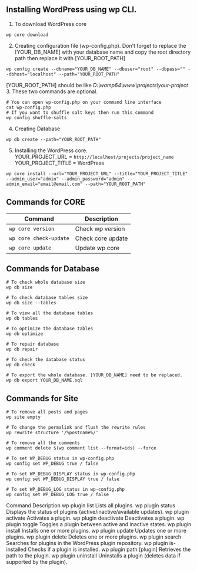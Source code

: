 ## Installing WordPress using wp CLI.
1. To download WordPress core
```
wp core download
```
2. Creating configuration file (wp-config.php). Don't forget to replace the [YOUR_DB_NAME] with your database name and copy the root directory path then replace it with [YOUR_ROOT_PATH] 
```
wp config create --dbname="YOUR_DB_NAME" --dbuser="root" --dbpass="" --dbhost="localhost" --path="YOUR_ROOT_PATH"
```
[YOUR_ROOT_PATH] should be like *D:\wamp64\www\projects\your-project*
3. These two commands are optional.
```
# You can open wp-config.php on your command line interface
cat wp-config.php
# If you want to shuffle salt keys then run this command
wp config shuffle-salts
```
4. Creating Database
```
wp db create --path="YOUR_ROOT_PATH"
```
5. Installing the WordPress core.  
YOUR_PROJECT_URL = `http://localhost/projects/project_name`  
YOUR_PROJECT_TITLE = WordPress
```
wp core install --url="YOUR_PROJECT_URL" --title="YOUR_PROJECT_TITLE" --admin_user="admin" --admin_password="admin" --admin_email="email@email.com" --path="YOUR_ROOT_PATH"
```
## Commands for CORE
| Command | Description |
| ------- | ----------- |
| `wp core version` | Check wp version |
| `wp core check-update` | Check core update | 
| `wp core update` | Update wp core | 

## Commands for Database
```
# To check whole database size
wp db size

# To check database tables size
wp db size --tables

# To view all the database tables
wp db tables

# To optimize the database tables
wp db optimize

# To repair database
wp db repair

# To check the database status
wp db check

# To export the whole database. [YOUR_DB_NAME] need to be replaced.
wp db export YOUR_DB_NAME.sql
```
## Commands for Site
```
# To remove all posts and pages
wp site empty

# To change the permalink and flush the rewrite rules
wp rewrite structure '/%postname%/'

# To remove all the comments
wp comment delete $(wp comment list --format=ids) --force

# To set WP_DEBUG status in wp-config.php
wp config set WP_DEBUG true / false

# To set WP_DEBUG_DISPLAY status in wp-config.php
wp config set WP_DEBUG_DISPLAY true / false

# To set WP_DEBUG_LOG status in wp-config.php
wp config set WP_DEBUG_LOG true / false
```
Command	Description
wp plugin list	Lists all plugins.
wp plugin status	Displays the status of plugins (active/inactive/available updates).
wp plugin activate <plugin>	Activates a plugin.
wp plugin deactivate <plugin>	Deactivates a plugin.
wp plugin toggle <plugin>	Toggles a plugin between active and inactive states.
wp plugin install <plugin>	Installs one or more plugins.
wp plugin update <plugin>	Updates one or more plugins.
wp plugin delete <plugin>	Deletes one or more plugins.
wp plugin search <keyword>	Searches for plugins in the WordPress plugin repository.
wp plugin is-installed <plugin>	Checks if a plugin is installed.
wp plugin path [plugin]	Retrieves the path to the plugin.
wp plugin uninstall <plugin>	Uninstalls a plugin (deletes data if supported by the plugin).